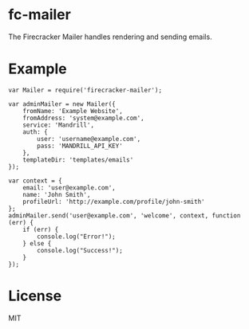 fc-mailer
=========

The Firecracker Mailer handles rendering and sending emails.

Example
=======

```
var Mailer = require('firecracker-mailer');

var adminMailer = new Mailer({
	fromName: 'Example Website',
	fromAddress: 'system@example.com',
	service: 'Mandrill',
	auth: {
		user: 'username@example.com',
		pass: 'MANDRILL_API_KEY'
	},
	templateDir: 'templates/emails'
});

var context = {
	email: 'user@example.com',
	name: 'John Smith',
	profileUrl: 'http://example.com/profile/john-smith'
};
adminMailer.send('user@example.com', 'welcome', context, function (err) {
	if (err) {
		console.log("Error!");
	} else {
		console.log("Success!");
	}
});
```

License
=======

MIT